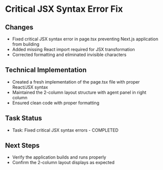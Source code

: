# Critical JSX Syntax Error Fix

## Changes
- Fixed critical JSX syntax error in page.tsx preventing Next.js application from building
- Added missing React import required for JSX transformation
- Corrected formatting and eliminated invisible characters

## Technical Implementation
- Created a fresh implementation of the page.tsx file with proper React/JSX syntax
- Maintained the 2-column layout structure with agent panel in right column
- Ensured clean code with proper formatting

## Task Status
- Task: Fixed critical JSX syntax errors - COMPLETED

## Next Steps
- Verify the application builds and runs properly
- Confirm the 2-column layout displays as expected
